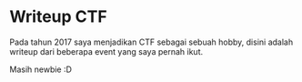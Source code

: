 # Writeup CTF

Pada tahun 2017 saya menjadikan CTF sebagai sebuah hobby, disini adalah writeup dari beberapa event yang saya pernah ikut.

Masih newbie :D